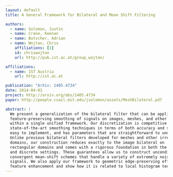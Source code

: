 ```yaml
---
layout: default
title: A General Framework for Bilateral and Mean Shift Filtering

authors:
  - name: Solomon, Justin
  - name: Crane, Keenan
  - name: Butscher, Adrian
  - name: Wojtan, Chris
    affiliations: [1]
    id: chriswojtan
    url: http://pub.ist.ac.at/group_wojtan/

affiliations:
  - name: IST Austria
    url: http://ist.ac.at

publication: "ArXiv: 1405.4734"
date: 2014-04-01
project: http://arxiv.org/abs/1405.4734
paper: http://people.csail.mit.edu/jsolomon/assets/MeshBilateral.pdf

abstract: |
  We present a generalization of the bilateral filter that can be applied to
  feature-preserving smoothing of signals on images, meshes, and other domains
  within a single unified framework. Our discretization is competitive with
  state-of-the-art smoothing techniques in terms of both accuracy and speed, is
  easy to implement, and has parameters that are straightforward to understand.
  Unlike previous bilateral filters developed for meshes and other irregular
  domains, our construction reduces exactly to the image bilateral on
  rectangular domains and comes with a rigorous foundation in both the smooth
  and discrete settings. These guarantees allow us to construct unconditionally
  convergent mean-shift schemes that handle a variety of extremely noisy
  signals. We also apply our framework to geometric edge-preserving effects like
  feature enhancement and show how it is related to local histogram techniques. 
---
```

